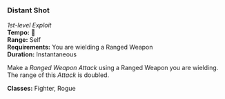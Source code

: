 ### Distant Shot
*1st-level Exploit*  
**Tempo:** 🔺  
**Range:** Self  
**Requirements:** You are wielding a Ranged Weapon  
**Duration:** Instantaneous  

Make a *Ranged Weapon Attack* using a Ranged Weapon you are wielding. The range of this *Attack* is doubled.

**Classes:** Fighter, Rogue
